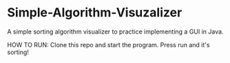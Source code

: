 # Simple-Algorithm-Visuzalizer
A simple sorting algorithm visualizer to practice implementing a GUI in Java.


HOW TO RUN: 
Clone this repo and start the program. Press run and it's sorting!
